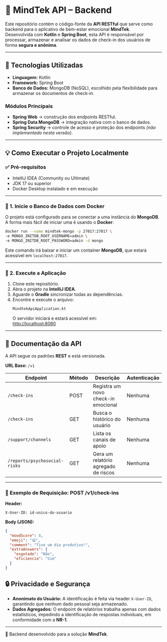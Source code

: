 # 🧠 MindTek API – Backend

Este repositório contém o código-fonte da **API RESTful** que serve como backend para o aplicativo de bem-estar emocional **MindTek**.  
Desenvolvida com **Kotlin** e **Spring Boot**, esta API é responsável por processar, armazenar e analisar os dados de check-in dos usuários de forma **segura e anônima**.

---

## 🚀 Tecnologias Utilizadas
- **Linguagem:** Kotlin  
- **Framework:** Spring Boot  
- **Banco de Dados:** MongoDB (NoSQL), escolhido pela flexibilidade para armazenar os documentos de check-in.  

### Módulos Principais
- **Spring Web** → construção dos endpoints RESTful.  
- **Spring Data MongoDB** → integração nativa com o banco de dados.  
- **Spring Security** → controle de acesso e proteção dos endpoints *(não implementado nesta versão)*.  

---

## 💡 Como Executar o Projeto Localmente

### ✅ Pré-requisitos
- IntelliJ IDEA (Community ou Ultimate)  
- JDK 17 ou superior  
- Docker Desktop instalado e em execução  

---

### 🔹 1. Inicie o Banco de Dados com Docker
O projeto está configurado para se conectar a uma instância do **MongoDB**.  
A forma mais fácil de iniciar uma é usando o **Docker**:

```bash
docker run --name mindtek-mongo -p 27017:27017 \
-e MONGO_INITDB_ROOT_USERNAME=admin \
-e MONGO_INITDB_ROOT_PASSWORD=admin -d mongo
```
Este comando irá baixar e iniciar um container **MongoDB**, que estará acessível em `localhost:27017`.

---

### 🔹 2. Execute a Aplicação
1. Clone este repositório.  
2. Abra o projeto na **IntelliJ IDEA**.  
3. Aguarde o **Gradle** sincronizar todas as dependências.  
4. Encontre e execute o arquivo:  
   ```bash
   MindtekApiApplication.kt
   ```
   O servidor iniciará e estará acessível em:  
[http://localhost:8080](http://localhost:8080)  

---

## 📄 Documentação da API
A API segue os padrões **REST** e está versionada.  

**URL Base:** `/v1`

| Endpoint                     | Método | Descrição                            | Autenticação |
|-------------------------------|--------|--------------------------------------|--------------|
| `/check-ins`                  | POST   | Registra um novo check-in emocional  | Nenhuma      |
| `/check-ins`                  | GET    | Busca o histórico do usuário         | Nenhuma      |
| `/support/channels`           | GET    | Lista os canais de apoio             | Nenhuma      |
| `/reports/psychosocial-risks` | GET    | Gera um relatório agregado de riscos | Nenhuma      |

---

### 📌 Exemplo de Requisição: **POST /v1/check-ins**

**Header:**
```http
X-User-ID: id-unico-do-usuario
```
**Body (JSON):**
```json
{
  "moodScore": 8,
  "emoji": "😃",
  "comment": "Tive um dia produtivo!",
  "extraAnswers": {
    "esgotado": "Não",
    "eficiencia": "Sim"
  }
}
```

## 🔒 Privacidade e Segurança
- **Anonimato do Usuário:** A identificação é feita via header `X-User-ID`, garantindo que nenhum dado pessoal seja armazenado.  
- **Dados Agregados:** O endpoint de relatórios trabalha apenas com dados estatísticos, impedindo a identificação de respostas individuais, em conformidade com a **NR-1**.  

---

🔗 Backend desenvolvido para a solução **MindTek**.  

